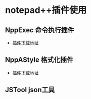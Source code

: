# notepad++插件使用
## NppExec 命令执行插件
- [插件下载地址](https://sourceforge.net/projects/npp-plugins/files/NppExec/)

## NppAStyle 格式化插件
- [插件下载地址](http://sourceforge.net/projects/nppastyle/files/)

## JSTool json工具
